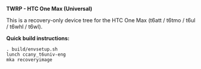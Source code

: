 **TWRP - HTC One Max (Universal)**

This is a recovery-only device tree for the HTC One Max (t6att / t6tmo / t6ul / t6whl / t6wl).

**Quick build instructions:**

    . build/envsetup.sh
    lunch ccany_t6univ-eng
    mka recoveryimage
